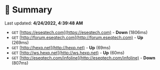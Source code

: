 # 📖 Summary
Last updated: **4/24/2022, 4:39:48 AM**

- `GET` [https://eseqtech.com](https://eseqtech.com) - **Down** (1806ms)
- `GET` [http://forum.eseqtech.com](http://forum.eseqtech.com) - **Up** (269ms)
- `GET` [http://hexp.net](http://hexp.net) - **Up** (69ms)
- `GET` [http://ws.hexp.net](http://ws.hexp.net) - **Up** (60ms)
- `GET` [http://eseqtech.com/infoline](http://eseqtech.com/infoline) - **Down** (807ms)
